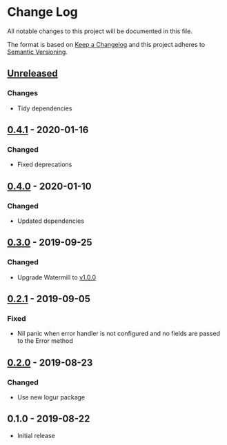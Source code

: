 # Change Log


All notable changes to this project will be documented in this file.

The format is based on [Keep a Changelog](http://keepachangelog.com/en/1.0.0/)
and this project adheres to [Semantic Versioning](http://semver.org/spec/v2.0.0.html).


## [Unreleased]

### Changes

- Tidy dependencies


## [0.4.1] - 2020-01-16

### Changed

- Fixed deprecations


## [0.4.0] - 2020-01-10

### Changed

- Updated dependencies


## [0.3.0] - 2019-09-25

### Changed

- Upgrade Watermill to [v1.0.0](https://github.com/ThreeDotsLabs/watermill/releases/tag/v1.0.0)


## [0.2.1] - 2019-09-05

### Fixed

- Nil panic when error handler is not configured and no fields are passed to the Error method


## [0.2.0] - 2019-08-23

### Changed

- Use new logur package


## 0.1.0 - 2019-08-22

- Initial release


[Unreleased]: https://github.com/logur/integration-watermill/compare/v0.4.1...HEAD
[0.4.1]: https://github.com/logur/integration-watermill/compare/v0.4.0...v0.4.1
[0.4.0]: https://github.com/logur/integration-watermill/compare/v0.3.0...v0.4.0
[0.3.0]: https://github.com/logur/integration-watermill/compare/v0.2.1...v0.3.0
[0.2.1]: https://github.com/logur/integration-watermill/compare/v0.2.0...v0.2.1
[0.2.0]: https://github.com/logur/integration-watermill/compare/v0.1.0...v0.2.0
